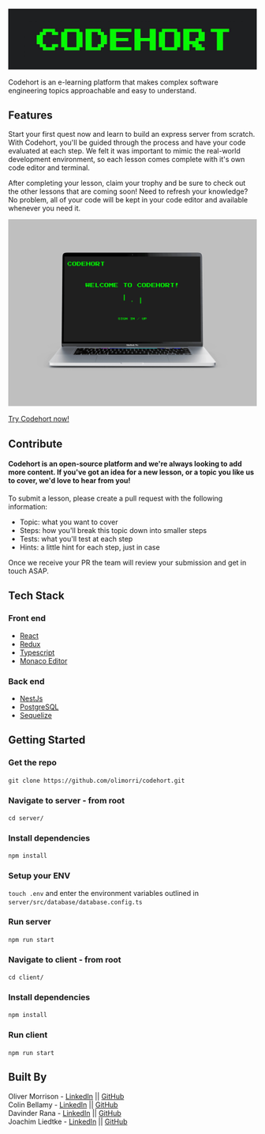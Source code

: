 ![Codehort logo](https://github.com/olimorri/codehort/blob/main/client/src/assets/codehort-logo.jpg)

Codehort is an e-learning platform that makes complex software engineering topics approachable and easy to understand.

## Features

Start your first quest now and learn to build an express server from scratch. With Codehort, you'll be guided through the process and have your code evaluated at each step. We felt it was important to mimic the real-world development environment, so each lesson comes complete with it's own code editor and terminal.

After completing your lesson, claim your trophy and be sure to check out the other lessons that are coming soon! Need to refresh your knowledge? No problem, all of your code will be kept in your code editor and available whenever you need it.

![Codehort screenshots gif](https://github.com/olimorri/codehort/blob/main/client/assets/codehortscreens.gif)

[Try Codehort now!](https://codehort-client.herokuapp.com/)


## Contribute

#### Codehort is an open-source platform and we're always looking to add more content. If you've got an idea for a new lesson, or a topic you like us to cover, we'd love to hear from you! 

To submit a lesson, please create a pull request with the following information:

- Topic: what you want to cover
- Steps: how you'll break this topic down into smaller steps
- Tests: what you'll test at each step
- Hints: a little hint for each step, just in case

Once we receive your PR the team will review your submission and get in touch ASAP.

## Tech Stack

### Front end

- [React](https://reactjs.org/)
- [Redux](https://redux.js.org/)
- [Typescript](https://www.typescriptlang.org/)
- [Monaco Editor](https://microsoft.github.io/monaco-editor/)

### Back end

- [NestJs](https://nestjs.com/)
- [PostgreSQL](https://www.postgresql.org/)
- [Sequelize](https://sequelize.org/master/)

## Getting Started

### Get the repo

`git clone https://github.com/olimorri/codehort.git`

### Navigate to server - from root

`cd server/`

### Install dependencies

`npm install`

### Setup your ENV

`touch .env` and enter the environment variables outlined in `server/src/database/database.config.ts`

### Run server

`npm run start`

### Navigate to client - from root

`cd client/`

### Install dependencies

`npm install`

### Run client

`npm run start`

## Built By

Oliver Morrison - [LinkedIn](https://www.linkedin.com/in/olivercharlesmorrison/) || [GitHub](https://github.com/olimorri)  
Colin Bellamy - [LinkedIn](https://www.linkedin.com/in/colin-bellamy/) || [GitHub](https://github.com/cjb0s)  
Davinder Rana - [LinkedIn](https://www.linkedin.com/in/d-rana/) || [GitHub](https://github.com/VinRanana)  
Joachim Liedtke - [LinkedIn](https://www.linkedin.com/in/joachim-liedtke/) || [GitHub](https://github.com/JoachimLi)  
